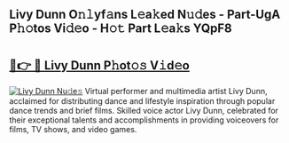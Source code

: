 ## Livy Dunn O𝚗𝚕yf𝚊ns L𝚎a𝚔ed N𝚞𝚍es - Part-UgA P𝚑𝚘tos Vi𝚍𝚎o - H𝚘𝚝 Part L𝚎a𝚔s YQpF8

# <h2><a href="http://kf13kcl.oniu.top/?m=Livy+Dunn">🔗👉 🔴 Livy Dunn P𝚑ot𝚘𝚜 V𝚒d𝚎o</a></h2>

[![Livy Dunn Nu𝚍e𝚜](https://i.imgur.com/0qMVB7G.gif)](http://kf13kcl.oniu.top/?m=Livy+Dunn)
Virtual performer and multimedia artist Livy Dunn, acclaimed for distributing dance and lifestyle inspiration through popular dance trends and brief films. Skilled voice actor Livy Dunn, celebrated for their exceptional talents and accomplishments in providing voiceovers for films, TV shows, and video games.  
